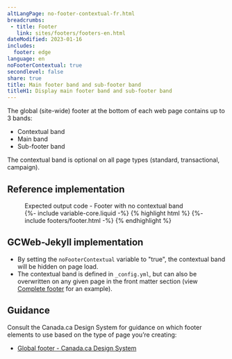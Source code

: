 ```yaml
---
altLangPage: no-footer-contextual-fr.html
breadcrumbs:
 - title: Footer
   link: sites/footers/footers-en.html
dateModified: 2023-01-16
includes:
  footer: edge
language: en
noFooterContextual: true
secondlevel: false
share: true
title: Main footer band and sub-footer band
titleH1: Display main footer band and sub-footer band
---
```

<div class="wb-prettify all-pre hide"></div>

The global (site-wide) footer at the bottom of each web page contains up to 3 bands:

* Contextual band
* Main band
* Sub-footer band

The contextual band is optional on all page types (standard, transactional, campaign).

## Reference implementation

<figure>
  <figcaption class="h3">Expected output code - Footer with no contextual band</figcaption>
{%- include variable-core.liquid -%}
{% highlight html %}
	{%- include footers/footer.html -%}
{% endhighlight %}
</figure>

## GCWeb-Jekyll implementation

* By setting the `noFooterContextual` variable to "true", the contextual band will be hidden on page load.
* The contextual band is defined in `_config.yml`, but can also be overwritten on any given page in the front matter section (view [Complete footer](footers-en.html) for an example).

## Guidance

Consult the Canada.ca Design System for guidance on which footer elements to use based on the type of page you’re creating:

* [Global footer - Canada.ca Design System](https://design.canada.ca/common-design-patterns/site-footer.html)